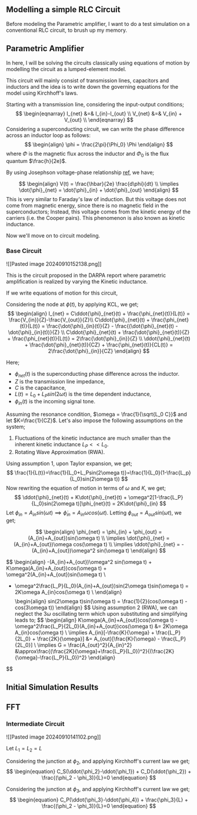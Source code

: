 ## Modelling a simple RLC Circuit

Before modeling the Parametric amplifier, I want to do a test simulation on a conventional RLC circuit, to brush up my memory.


## Parametric Amplifier 

In here, I will be solving the circuits classically using equations of motion by modelling the circuit as a lumped-element model. 

This circuit will mainly consist of transmission lines, capacitors and inductors and the idea is to write down the governing equations for the model using Kirchhoff's laws. 

Starting with a transmission line, considering the input-output conditions;
$$
\begin{eqnarray}
I_{net} &=& I_{in}-I_{out} \\
V_{net} &=& V_{in} + V_{out} \\
\end{eqnarray}
$$
Considering a superconducting circuit, we can write the phase difference across an inductor loop as follows:
$$
\begin{align}
\phi = \frac{2\pi}{\Phi_0} \Phi
\end{align}
$$
where $\Phi$ is the magnetic flux across the inductor and $\Phi_0$ is the flux quantum $\frac{h}{2e}$.

By using Josephson voltage-phase relationship [ref](https://en.wikipedia.org/wiki/Josephson_effect), we have;

$$
\begin{align}
V(t) = \frac{\hbar}{2e} \frac{d\phi}{dt}  \\
\implies \dot{\phi}_{net} = \dot{\phi}_{in} + \dot{\phi}_{out}
\end{align}
$$
This is very similar to Faraday's law of induction. But  this voltage does not come from magnetic energy, since there is no magnetic field in the superconductors; Instead, this voltage comes from the kinetic energy of the carriers (i.e. the Cooper pairs). This phenomenon is also known as kinetic inductance.

Now we'll move on to circuit modeling.
### Base Circuit

![[Pasted image 20240910152138.png]]


This is the circuit proposed in the DARPA report where parametric amplification is realized by varying the Kinetic inductance.

If we write equations of motion for this circuit,

Considering the node at $\phi(t)$, by applying KCL, we get;
$$
\begin{align}
I_{net} = C\ddot{\phi}_{net}(t) + \frac{\phi_{net}(t)}{L(t)} = \frac{V_{in}}{Z}-\frac{V_{out}}{Z}\\
C\ddot{\phi}_{net}(t) + \frac{\phi_{net}(t)}{L(t)} = \frac{\dot{\phi}_{in}(t)}{Z} - \frac{(\dot{\phi}_{net}(t) - \dot{\phi}_{in}(t))}{Z} \\
C\ddot{\phi}_{net}(t) + \frac{\dot{\phi}_{net}(t)}{Z} + \frac{\phi_{net}(t)}{L(t)} = 2\frac{\dot{\phi}_{in}}{Z} \\
\ddot{\phi}_{net}(t) + \frac{\dot{\phi}_{net}(t)}{CZ} + \frac{\phi_{net}(t)}{CL(t)} = 2\frac{\dot{\phi}_{in}}{CZ}
\end{align}
$$

Here;
- $\phi_{net}(t)$ is the superconducting phase difference across the inductor. 
- $Z$ is the transmission line impedance, 
- $C$ is the capacitance, 
- $L(t) = L_{0} + L_{P}sin(2\omega t)$ is the time dependent inductance,
- $\phi_{in}(t)$ is the incoming signal tone.

Assuming the resonance condition, $\omega = \frac{1}{\sqrt{L_0 C}}$ and let $K=\frac{1}{CZ}$.
Let's also impose the following assumptions on the system;
1. Fluctuations of the kinetic inductance are much smaller than the inherent kinetic inductance $L_{P} << L_{0}$.
2. Rotating Wave Approximation (RWA).

Using assumption 1, upon Taylor expansion, we get;
$$
\frac{1}{L(t)}=\frac{1}{L_0+L_Psin(2\omega t)}=\frac{1}{L_0}(1-\frac{L_p}{L_0}sin(2\omega t))
$$
Now rewriting the equation of motion in terms of $\omega$ and $K$, we get;
$$
\ddot{\phi}_{net}(t) + K\dot{\phi}_{net}(t) + \omega^2[1-\frac{L_P}{L_0}sin(2\omega t)]\phi_{net}(t) = 2K\dot{\phi}_{in}
$$
Let $\phi_{in} = A_{in}sin(\omega t) \implies \dot{\phi}_{in} = A_{in}\omega cos(\omega t)$.
Letting $\phi_{out} = A_{out}sin(\omega t)$, we get;

$$
\begin{align}
\phi_{net} = \phi_{in} + \phi_{out} = (A_{in}+A_{out})sin(\omega t) \\
\implies \dot{\phi}_{net} = (A_{in}+A_{out})\omega cos(\omega t) \\
\implies \ddot{\phi}_{net} = -(A_{in}+A_{out})\omega^2 sin(\omega t)
\end{align}
$$

$$
\begin{align}
-(A_{in}+A_{out})\omega^2 sin(\omega t) + K\omega(A_{in}+A_{out})cos(\omega t) + \omega^2(A_{in}+A_{out})sin(\omega t) \\ 
- \omega^2\frac{L_P}{L_0}(A_{in}+A_{out})sin(2\omega t)sin(\omega t) = 2K\omega A_{in}cos(\omega t) \\
\end{align}
$$
$$
\begin{align}
sin(2\omega t)sin(\omega t) = \frac{1}{2}(cos(\omega t) - cos(3\omega t))
\end{align}
$$
Using assumption 2 (RWA), we can neglect the $3\omega$ oscillating term which upon substituting and simplifying leads to;
$$
\begin{align}
K\omega(A_{in}+A_{out})cos(\omega t) - \omega^2\frac{L_P}{2L_0}(A_{in}+A_{out})cos(\omega t) &= 2K\omega A_{in}cos(\omega t) \\
\implies A_{in}[-\frac{K}{\omega} + \frac{L_P}{2L_0} + \frac{2K}{\omega}] &= A_{out}[\frac{K}{\omega} - \frac{L_P}{2L_0}] \\
\implies G = \frac{A_{out}^2}{A_{in}^2} &\approx\frac{(\frac{2K}{\omega}+\frac{L_P}{L_0})^2}{(\frac{2K}{\omega}-\frac{L_P}{L_0})^2}
\end{align}

$$
## Initial Simulation Results

## FFT


### Intermediate Circuit

![[Pasted image 20240910141102.png]]

Let $L_1 = L_2 = L$

Considering the junction at $\phi_2$, and applying Kirchhoff's current law we get;
$$
\begin{equation}
C_S(\ddot{\phi_2}-\ddot{\phi_1}) + C_D(\ddot{\phi_2}) + \frac{(\phi_2 - \phi_3)}{L}=0
\end{equation}
$$

Considering the junction at $\phi_3$, and applying Kirchhoff's current law we get;
$$
\begin{equation}
C_P(\ddot{\phi_3}-\ddot{\phi_4}) + \frac{\phi_3}{L} + \frac{(\phi_2 - \phi_3)}{L}=0
\end{equation}
$$


